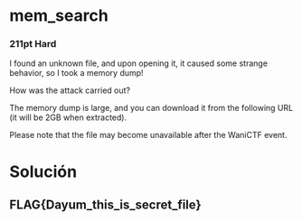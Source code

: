 # mem_search
### 211pt Hard

I found an unknown file, and upon opening it, it caused some strange behavior, so I took a memory dump!

How was the attack carried out?

The memory dump is large, and you can download it from the following URL (it will be 2GB when extracted).

Please note that the file may become unavailable after the WaniCTF event.

# Solución


## FLAG{Dayum_this_is_secret_file}
